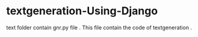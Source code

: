 # textgeneration-Using-Django
text folder contain gnr.py file .  This file contain the code of textgeneration . 
